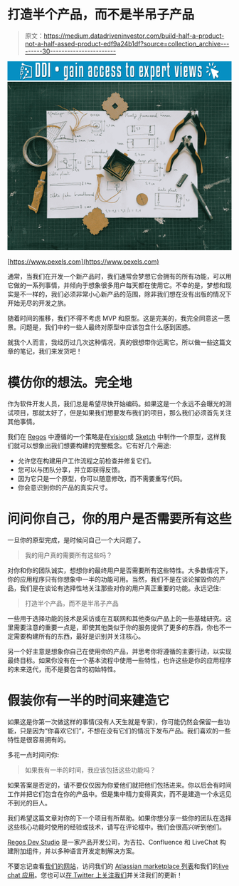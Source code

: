 # 打造半个产品，而不是半吊子产品

> 原文：<https://medium.datadriveninvestor.com/build-half-a-product-not-a-half-assed-product-edf9a24b1df?source=collection_archive---------30----------------------->

[![](img/7aa0409c1419889ecbba14b032ff721a.png)](http://www.track.datadriveninvestor.com/1B9E)![](img/e26ecf4e3e574b2013ae70ce3d84b766.png)

[https://www.pexels.com](https://www.pexels.com)

通常，当我们在开发一个新产品时，我们通常会梦想它会拥有的所有功能，可以用它做的一系列事情，并倾向于想象很多用户每天都在使用它。不幸的是，梦想和现实是不一样的，我们必须非常小心新产品的范围，除非我们想在没有出版的情况下开始无尽的开发之旅。

随着时间的推移，我们不得不考虑 MVP 和原型。这是完美的，我完全同意这一愿景。问题是，我们中的一些人最终对原型中应该包含什么感到困惑。

就我个人而言，我经历过几次这种情况，真的很想带你远离它。所以做一些这篇文章的笔记，我们来发货吧！

# 模仿你的想法。完全地

作为软件开发人员，我们总是希望尽快开始编码。如果这是一个永远不会曝光的测试项目，那就太好了，但是如果我们想要发布我们的项目，那么我们必须首先关注其他事情。

我们在 [Regos](https://regosdevstudio.com/) 中遵循的一个策略是在[vision](https://www.invisionapp.com/)或 [Sketch](https://www.sketchapp.com/) 中制作一个原型，这样我们就可以想象出我们想要构建的完整概念。它有好几个用途:

*   允许您在构建用户工作流程之前检查并修复它们。
*   您可以与团队分享，并立即获得反馈。
*   因为它只是一个原型，你可以随意修改，而不需要重写代码。
*   你会意识到你的产品的真实尺寸。

# 问问你自己，你的用户是否需要所有这些

一旦你的原型完成，是时候问自己一个大问题了。

> 我的用户真的需要所有这些吗？

对你和你的团队诚实，想想你的最终用户是否需要所有这些特性。大多数情况下，你的应用程序只有你想象中一半的功能可用。当然，我们不是在谈论摧毁你的产品，我们是在谈论有选择性地关注那些对你的用户真正重要的功能。永远记住:

> 打造半个产品，而不是半吊子产品

一些用于选择功能的技术是采访或在互联网和其他类似产品上的一些基础研究。这里需要注意的重要一点是，即使其他类似于你的服务提供了更多的东西，你也不一定需要构建所有的东西，最好是识别并关注核心。

另一个好主意是想象你自己在使用你的产品，并思考你将遵循的主要行动，以实现最终目标。如果你没有在一个基本流程中使用一些特性，也许这些是你的应用程序的未来迭代，而不是要包含的初始特性。

# 假装你有一半的时间来建造它

如果这是你第一次做这样的事情(没有人天生就是专家)，你可能仍然会保留一些功能，只是因为“你喜欢它们”，不想在没有它们的情况下发布产品。我们喜欢的一些特性是很容易拥有的。

多花一点时间问你:

> 如果我有一半的时间，我应该包括这些功能吗？

如果答案是否定的，请不要仅仅因为你爱他们就把他们包括进来。你以后会有时间工作并把它们包含在你的产品中。但是集中精力变得真实，而不是建造一个永远见不到光的巨人。

我们希望这篇文章对你的下一个项目有所帮助。如果你想分享一些你的团队在选择这些核心功能时使用的经验或技术，请写在评论框中。我们会很高兴听到他们。

[Regos Dev Studio](https://regosdevstudio.com/) 是一家产品开发公司，为吉拉、Confluence 和 LiveChat 构建附加组件，并以多种语言开发定制解决方案。

不要忘记查看[我们的网站](https://regosdevstudio.com/)，访问我们的 [Atlassian marketplace 列表](https://marketplace.atlassian.com/vendors/1215096/regos-dev-studio)和我们的[live chat 应用](https://www.livechatinc.com/marketplace/apps/regos-notes/)。您也可以[在 Twitter 上关注我们](https://twitter.com/regosdevstudio)并关注我们的更新！